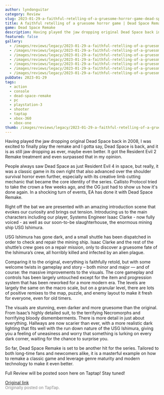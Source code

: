 ```yaml
---
author: lyndonguitar
category: Review
slug: 2023-01-29-a-faithful-retelling-of-a-gruesome-horror-game-dead-space-remake-first-impressions
title: A faithful retelling of a gruesome horror game | Dead Space Remake - First Impressions
game: Dead Space Remake
description: Having played the jaw dropping original Dead Space back in 2008, I was excited to finally play the remake and I gotta say, Dead Space is back, and it is as still jaw dropping as ever, maybe even better. It got the Resident Evil 2 Remake treatment and even surpassed that in my opinion.
featured: false
gallery:
  - /images/reviews/legacy/2023-01-29-a-faithful-retelling-of-a-gruesome-horror-game--dead-space-remake---first-impressions-0.avif
  - /images/reviews/legacy/2023-01-29-a-faithful-retelling-of-a-gruesome-horror-game--dead-space-remake---first-impressions-1.avif
  - /images/reviews/legacy/2023-01-29-a-faithful-retelling-of-a-gruesome-horror-game--dead-space-remake---first-impressions-2.avif
  - /images/reviews/legacy/2023-01-29-a-faithful-retelling-of-a-gruesome-horror-game--dead-space-remake---first-impressions-3.avif
  - /images/reviews/legacy/2023-01-29-a-faithful-retelling-of-a-gruesome-horror-game--dead-space-remake---first-impressions-4.avif
  - /images/reviews/legacy/2023-01-29-a-faithful-retelling-of-a-gruesome-horror-game--dead-space-remake---first-impressions-5.avif
  - /images/reviews/legacy/2023-01-29-a-faithful-retelling-of-a-gruesome-horror-game--dead-space-remake---first-impressions-6.avif
pubDate: 2023-01-29
tags:
  - action
  - console
  - dead-space-remake
  - pc
  - playstation-3
  - shooter
  - taptap
  - xbox-360
  - xbox-one
thumb: /images/reviews/legacy/2023-01-29-a-faithful-retelling-of-a-gruesome-horror-game--dead-space-remake---first-impressions-0.avif
---
```


Having played the jaw dropping original Dead Space back in 2008, I was excited to finally play the remake and I gotta say, Dead Space is back, and it is as still jaw dropping as ever, maybe even better. It got the Resident Evil 2 Remake treatment and even surpassed that in my opinion.

People always saw Dead Space as just Resident Evil 4 in space, but really, it was a classic game in its own right that also advanced over the shoulder survival horror even further, especially with its creative limb cutting mechanic that became the core identity of the series. Callisto Protocol tried to take the crown a few weeks ago, and the OG just had to show us how it's done again. In a shocking turn of events, EA has done it with Dead Space Remake.

Right off the bat we are presented with an amazing introduction scene that evokes our curiosity and brings out tension. Introducing us to the main characters including our player, Systems Engineer Isaac Clarke - now fully voiced - as well as our soon-to-be slaughterhouse, the enormous mining ship USG Ishimura.

USG Ishimura has gone dark, and a small shuttle has been dispatched in order to check and repair the mining ship. Isaac Clarke and the rest of the shuttle’s crew goes on a repair mission, only to discover a gruesome fate of the Ishimura’s crew, all horribly killed and infected by an alien plague.

Comparing it to the original, everything is faithfully retold, but with some welcome twists in gameplay and story – both minor and major — and of course: the massive improvements to the visuals. The core gameplay and controls has been largely untouched except for the item and progression system that has been reworked for a more modern era. The levels are largely the same on the macro scale, but on a granular level, there are lots of positive remixes to the map, puzzle, and enemy layout to make it fresh for everyone, even for old timers.

The visuals are stunning, even darker and more gruesome than the original. From Isaac’s highly detailed suit, to the terrifying Necromorphs and horrifying bloody dismemberments. There is more detail in just about everything. Hallways are now scarier than ever, with a more realistic dark lighting that fits well with the run down nature of the USG Ishimura, giving you a feeling of uneasiness and worry that something is lurking on every dark corner, waiting for the chance to surprise you.

So far, Dead Space Remake is set to be another hit for the series. Tailored to both long-time fans and newcomers alike, it is a masterful example on how to remake a classic game and leverage genre maturity and modern technology to make it even better.

Full Review will be posted soon here on Taptap! Stay tuned!

[Original link](https://www.taptap.io/post/4373834)<br><span style="font-size: 0.95em; color: #888;">Originally posted on TapTap.</span>